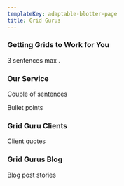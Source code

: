 ```yaml
---
templateKey: adaptable-blotter-page
title: Grid Gurus
---
```



### Getting Grids to Work for You

3 sentences max .

### Our Service

Couple of sentences

Bullet points

### Grid Guru Clients

Client quotes

### Grid Gurus Blog

Blog post stories

###

